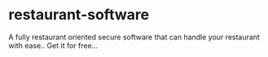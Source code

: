 # restaurant-software
A fully restaurant oriented secure software that can handle your restaurant with ease.. Get it for free...
